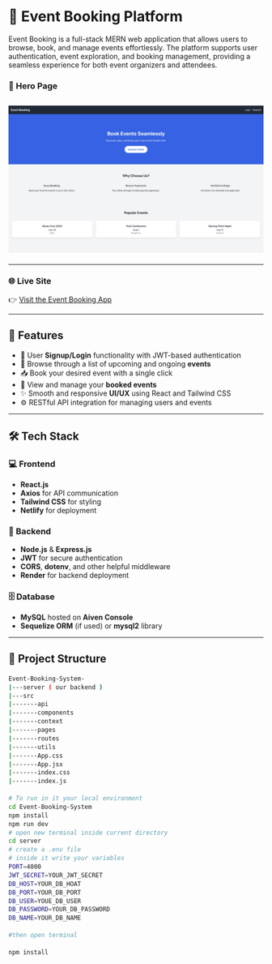 # 🎉 Event Booking Platform

Event Booking is a full-stack MERN web application that allows users to browse, book, and manage events effortlessly. The platform supports user authentication, event exploration, and booking management, providing a seamless experience for both event organizers and attendees.

### 🔐 Hero Page
![Hero Page](./website-demo/Hero-Page.jpeg)
---
---


### 🌐 Live Site  
👉 [Visit the Event Booking App](https://event-bookin.netlify.app/)

---

## 🚀 Features

- 🔐 User **Signup/Login** functionality with JWT-based authentication
- 📅 Browse through a list of upcoming and ongoing **events**
- 📥 Book your desired event with a single click
- 🧾 View and manage your **booked events**
- ✨ Smooth and responsive **UI/UX** using React and Tailwind CSS
- ⚙️ RESTful API integration for managing users and events

---

## 🛠️ Tech Stack

### 💻 Frontend
- **React.js**
- **Axios** for API communication
- **Tailwind CSS** for styling
- **Netlify** for deployment

### 🧠 Backend
- **Node.js** & **Express.js**
- **JWT** for secure authentication
- **CORS**, **dotenv**, and other helpful middleware
- **Render** for backend deployment

### 🗄️ Database
- **MySQL** hosted on **Aiven Console**
- **Sequelize ORM** (if used) or **mysql2** library

---

## 📂 Project Structure

```bash
Event-Booking-System-
|---server ( our backend )
|---src
|-------api
|-------components
|-------context
|-------pages
|-------routes
|-------utils
|-------App.css
|-------App.jsx
|-------index.css
|-------index.js

# To run in it your local environment 
cd Event-Booking-System
npm install
npm run dev
# open new terminal inside current directory
cd server
# create a .env file
# inside it write your variables
PORT=4000
JWT_SECRET=YOUR_JWT_SECRET
DB_HOST=YOUR_DB_HOAT
DB_PORT=YOUR_DB_PORT
DB_USER=YOUE_DB_USER
DB_PASSWORD=YOUR_DB_PASSWORD
DB_NAME=YOUR_DB_NAME

#then open terminal

npm install

```

